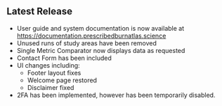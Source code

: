 ## Latest Release

- User guide and system documentation is now available at https://documentation.prescribedburnatlas.science
- Unused runs of study areas have been removed
- Single Metric Comparator now displays data as requested
- Contact Form has been included
- UI changes including:
    - Footer layout fixes
    - Welcome page restored
    - Disclaimer fixed
- 2FA has been implemented, however has been temporarily disabled.
